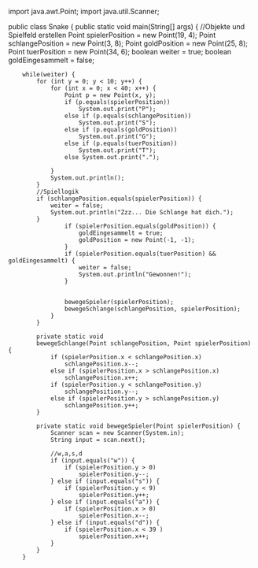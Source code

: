 import java.awt.Point;
import java.util.Scanner;

public class Snake {
    public static void main(String[] args) {
        //Objekte und Spielfeld erstellen
        Point spielerPosition = new Point(19, 4);
        Point schlangePosition = new Point(3, 8);
        Point goldPosition = new Point(25, 8);
        Point tuerPosition = new Point(34, 6);
        boolean weiter = true;
        boolean goldEingesammelt = false;

        while(weiter) {
            for (int y = 0; y < 10; y++) {
                for (int x = 0; x < 40; x++) {
                    Point p = new Point(x, y);
                    if (p.equals(spielerPosition))
                        System.out.print("P");
                    else if (p.equals(schlangePosition))
                        System.out.print("S");
                    else if (p.equals(goldPosition))
                        System.out.print("G");
                    else if (p.equals(tuerPosition))
                        System.out.print("T");
                    else System.out.print(".");

                }
                System.out.println();
            }
            //Spiellogik
            if (schlangePosition.equals(spielerPosition)) {
                weiter = false;
                System.out.println("Zzz... Die Schlange hat dich.");
            }
                    if (spielerPosition.equals(goldPosition)) {
                        goldEingesammelt = true;
                        goldPosition = new Point(-1, -1);
                    }
                    if (spielerPosition.equals(tuerPosition) && goldEingesammelt) {
                        weiter = false;
                        System.out.println("Gewonnen!");
                    }


                    bewegeSpieler(spielerPosition);
                    bewegeSchlange(schlangePosition, spielerPosition);
                }
            }

            private static void
            bewegeSchlange(Point schlangePosition, Point spielerPosition) {
                if (spielerPosition.x < schlangePosition.x)
                    schlangePosition.x--;
                else if (spielerPosition.x > schlangePosition.x)
                    schlangePosition.x++;
                if (spielerPosition.y < schlangePosition.y)
                    schlangePosition.y--;
                else if (spielerPosition.y > schlangePosition.y)
                    schlangePosition.y++;
            }

            private static void bewegeSpieler(Point spielerPosition) {
                Scanner scan = new Scanner(System.in);
                String input = scan.next();

                //w,a,s,d
                if (input.equals("w")) {
                    if (spielerPosition.y > 0)
                        spielerPosition.y--;
                } else if (input.equals("s")) {
                    if (spielerPosition.y < 9)
                        spielerPosition.y++;
                } else if (input.equals("a")) {
                    if (spielerPosition.x > 0)
                        spielerPosition.x--;
                } else if (input.equals("d")) {
                    if (spielerPosition.x < 39 )
                        spielerPosition.x++;
                }
            }
        }
